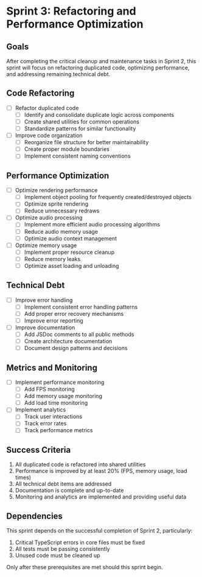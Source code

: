 # Sprint 3: Refactoring and Performance Optimization

## Goals
After completing the critical cleanup and maintenance tasks in Sprint 2, this sprint will focus on refactoring duplicated code, optimizing performance, and addressing remaining technical debt.

## Code Refactoring

- [ ] Refactor duplicated code
  - [ ] Identify and consolidate duplicate logic across components
  - [ ] Create shared utilities for common operations
  - [ ] Standardize patterns for similar functionality

- [ ] Improve code organization
  - [ ] Reorganize file structure for better maintainability
  - [ ] Create proper module boundaries
  - [ ] Implement consistent naming conventions

## Performance Optimization

- [ ] Optimize rendering performance
  - [ ] Implement object pooling for frequently created/destroyed objects
  - [ ] Optimize sprite rendering
  - [ ] Reduce unnecessary redraws

- [ ] Optimize audio processing
  - [ ] Implement more efficient audio processing algorithms
  - [ ] Reduce audio memory usage
  - [ ] Optimize audio context management

- [ ] Optimize memory usage
  - [ ] Implement proper resource cleanup
  - [ ] Reduce memory leaks
  - [ ] Optimize asset loading and unloading

## Technical Debt

- [ ] Improve error handling
  - [ ] Implement consistent error handling patterns
  - [ ] Add proper error recovery mechanisms
  - [ ] Improve error reporting

- [ ] Improve documentation
  - [ ] Add JSDoc comments to all public methods
  - [ ] Create architecture documentation
  - [ ] Document design patterns and decisions

## Metrics and Monitoring

- [ ] Implement performance monitoring
  - [ ] Add FPS monitoring
  - [ ] Add memory usage monitoring
  - [ ] Add load time monitoring

- [ ] Implement analytics
  - [ ] Track user interactions
  - [ ] Track error rates
  - [ ] Track performance metrics

## Success Criteria

1. All duplicated code is refactored into shared utilities
2. Performance is improved by at least 20% (FPS, memory usage, load times)
3. All technical debt items are addressed
4. Documentation is complete and up-to-date
5. Monitoring and analytics are implemented and providing useful data

## Dependencies

This sprint depends on the successful completion of Sprint 2, particularly:

1. Critical TypeScript errors in core files must be fixed
2. All tests must be passing consistently
3. Unused code must be cleaned up

Only after these prerequisites are met should this sprint begin.
